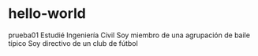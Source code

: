# hello-world
prueba01
Estudié Ingeniería Civil
Soy miembro de una agrupación de baile típico
Soy directivo de un club de fútbol
